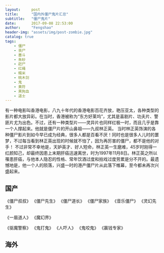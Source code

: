 ```yaml
---
layout:     post
title:      "国内外僵尸鬼片汇总"
subtitle:   "僵尸鬼片"
date:       2017-09-08 22:53:00
author:     "Fengshao"
header-img: "assets/img/post-zombie.jpg"
catalog: true
tags:
    - 僵尸
    - 丧尸
    - 墨斗
    - 朱砂
    - 赶尸
    - 红绳
    - 糯米
    - 桃木剑
    - 鬼
    - 黄符
    - 黑狗血
    - 道士
---
```

有一种电影叫香港电影，八九十年代的香港电影百花齐放，艳压亚太，各种类型的影片都大放异彩。在当时，香港被称为“东方好莱坞”，尤其是喜剧片、功夫片、警匪片尤为出色。不过，还有一种类型片——灵异片也同样红极一时，而且几乎是靠一个人撑起来。他就是僵尸片的开山鼻祖——九叔林正英。
当时林正英饰演的各种僵尸影片到如今早已成为经典，很多人都是百看不厌！同时也是很多人儿时的噩梦，不过每当看到林正英出现的时候就不怕了，因为再厉害的僵尸，都不是他的对手！
不过非常不幸地是，天妒英才、好人短命，林正英一生磨难，45岁时刚得一红颜知己，却最终因患上末期肝癌迅速离世，时为1997年11月8日。林正英之所以罹患肝癌，与他本人隐忍的性格、常年饮酒过度和拍戏过度劳累是分不开的。最遗憾地是，他一个人的陨落，兴盛一时的港产僵尸片从此落下帷幕，至今都未再次兴盛起来。

## 国产

《僵尸叔叔》 《僵尸先生》 《僵尸道长》 《僵尸家族》 《音乐僵尸》 《灵幻先生》 

《一眉道人》  《魔幻界》

《驱魔警察》 《鬼打鬼》 《人吓人》 《鬼咬鬼》 《赢钱专家》



## 海外

